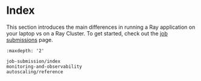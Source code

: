 # Index

This section introduces the main differences in running a Ray application on your laptop vs on a Ray Cluster.
To get started, check out the [job submissions](jobs-quickstart) page.

```{toctree}
:maxdepth: '2'

job-submission/index
monitoring-and-observability
autoscaling/reference
```
